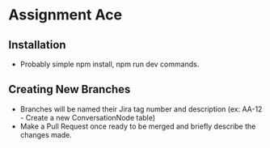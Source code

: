 # Assignment Ace
## Installation
- Probably simple npm install, npm run dev commands.
## Creating New Branches
- Branches will be named their Jira tag number and description (ex: AA-12 - Create a new ConversationNode table) 
- Make a Pull Request once ready to be merged and briefly describe the changes made.